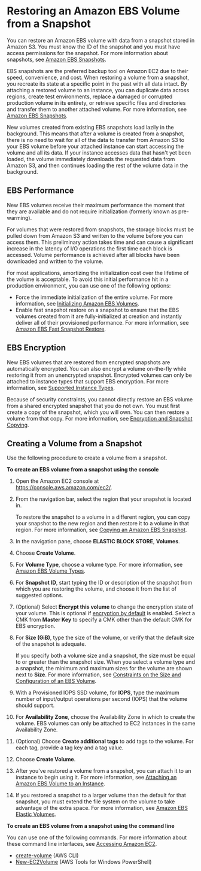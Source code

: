 # Restoring an Amazon EBS Volume from a Snapshot<a name="ebs-restoring-volume"></a>

You can restore an Amazon EBS volume with data from a snapshot stored in Amazon S3\. You must know the ID of the snapshot and you must have access permissions for the snapshot\. For more information about snapshots, see [Amazon EBS Snapshots](EBSSnapshots.md)\.

EBS snapshots are the preferred backup tool on Amazon EC2 due to their speed, convenience, and cost\. When restoring a volume from a snapshot, you recreate its state at a specific point in the past with all data intact\. By attaching a restored volume to an instance, you can duplicate data across regions, create test environments, replace a damaged or corrupted production volume in its entirety, or retrieve specific files and directories and transfer them to another attached volume\. For more information, see [Amazon EBS Snapshots](EBSSnapshots.md)\.

New volumes created from existing EBS snapshots load lazily in the background\. This means that after a volume is created from a snapshot, there is no need to wait for all of the data to transfer from Amazon S3 to your EBS volume before your attached instance can start accessing the volume and all its data\. If your instance accesses data that hasn't yet been loaded, the volume immediately downloads the requested data from Amazon S3, and then continues loading the rest of the volume data in the background\.

## EBS Performance<a name="new-ebs-volume-performance"></a>

New EBS volumes receive their maximum performance the moment that they are available and do not require initialization \(formerly known as pre\-warming\)\.

For volumes that were restored from snapshots, the storage blocks must be pulled down from Amazon S3 and written to the volume before you can access them\. This preliminary action takes time and can cause a significant increase in the latency of I/O operations the first time each block is accessed\. Volume performance is achieved after all blocks have been downloaded and written to the volume\.

For most applications, amortizing the initialization cost over the lifetime of the volume is acceptable\. To avoid this initial performance hit in a production environment, you can use one of the following options:
+ Force the immediate initialization of the entire volume\. For more information, see [Initializing Amazon EBS Volumes](ebs-initialize.md)\.
+ Enable fast snapshot restore on a snapshot to ensure that the EBS volumes created from it are fully\-initialized at creation and instantly deliver all of their provisioned performance\. For more information, see [Amazon EBS Fast Snapshot Restore](ebs-fast-snapshot-restore.md)\.

## EBS Encryption<a name="new-volume-ebs-encryption"></a>

New EBS volumes that are restored from encrypted snapshots are automatically encrypted\. You can also encrypt a volume on\-the\-fly while restoring it from an unencrypted snapshot\. Encrypted volumes can only be attached to instance types that support EBS encryption\. For more information, see [Supported Instance Types](EBSEncryption.md#EBSEncryption_supported_instances)\.

Because of security constraints, you cannot directly restore an EBS volume from a shared encrypted snapshot that you do not own\. You must first create a copy of the snapshot, which you will own\. You can then restore a volume from that copy\. For more information, see [Encryption and Snapshot Copying](ebs-copy-snapshot.md#creating-encrypted-snapshots)\.

## Creating a Volume from a Snapshot<a name="ebs-create-volume-from-snapshot"></a>

Use the following procedure to create a volume from a snapshot\.

**To create an EBS volume from a snapshot using the console**

1. Open the Amazon EC2 console at [https://console\.aws\.amazon\.com/ec2/](https://console.aws.amazon.com/ec2/)\.

1. From the navigation bar, select the region that your snapshot is located in\.

   To restore the snapshot to a volume in a different region, you can copy your snapshot to the new region and then restore it to a volume in that region\. For more information, see [Copying an Amazon EBS Snapshot](ebs-copy-snapshot.md)\.

1. In the navigation pane, choose **ELASTIC BLOCK STORE**, **Volumes**\.

1. Choose **Create Volume**\.

1. For **Volume Type**, choose a volume type\. For more information, see [Amazon EBS Volume Types](ebs-volume-types.md)\.

1. For **Snapshot ID**, start typing the ID or description of the snapshot from which you are restoring the volume, and choose it from the list of suggested options\.

1. \(Optional\) Select **Encrypt this volume** to change the encryption state of your volume\. This is optional if [encryption by default](EBSEncryption.md#encryption-by-default) is enabled\. Select a CMK from **Master Key** to specify a CMK other than the default CMK for EBS encryption\.

1. For **Size \(GiB\)**, type the size of the volume, or verify that the default size of the snapshot is adequate\.

   If you specify both a volume size and a snapshot, the size must be equal to or greater than the snapshot size\. When you select a volume type and a snapshot, the minimum and maximum sizes for the volume are shown next to **Size**\. For more information, see [Constraints on the Size and Configuration of an EBS Volume](volume_constraints.md)\.

1. With a Provisioned IOPS SSD volume, for **IOPS**, type the maximum number of input/output operations per second \(IOPS\) that the volume should support\.

1. For **Availability Zone**, choose the Availability Zone in which to create the volume\. EBS volumes can only be attached to EC2 instances in the same Availability Zone\.

1. \(Optional\) Choose **Create additional tags** to add tags to the volume\. For each tag, provide a tag key and a tag value\.

1. Choose **Create Volume**\.

1. After you've restored a volume from a snapshot, you can attach it to an instance to begin using it\. For more information, see [Attaching an Amazon EBS Volume to an Instance](ebs-attaching-volume.md)\.

1. If you restored a snapshot to a larger volume than the default for that snapshot, you must extend the file system on the volume to take advantage of the extra space\. For more information, see [Amazon EBS Elastic Volumes](ebs-modify-volume.md)\.

**To create an EBS volume from a snapshot using the command line**

You can use one of the following commands\. For more information about these command line interfaces, see [Accessing Amazon EC2](concepts.md#access-ec2)\.
+ [create\-volume](https://docs.aws.amazon.com/cli/latest/reference/ec2/create-volume.html) \(AWS CLI\)
+ [New\-EC2Volume](https://docs.aws.amazon.com/powershell/latest/reference/items/New-EC2Volume.html) \(AWS Tools for Windows PowerShell\)